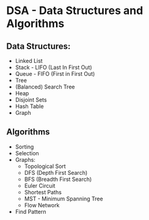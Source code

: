 # DSA - Data Structures and Algorithms

## Data Structures:
- Linked List
- Stack - LIFO (Last In First Out)
- Queue - FIFO (First in First Out)
- Tree
- (Balanced) Search Tree
- Heap
- Disjoint Sets
- Hash Table
- Graph

## Algorithms
 - Sorting
 - Selection
 - Graphs:
   - Topological Sort
   - DFS (Depth First Search)
   - BFS (Breadth First Search)
   - Euler Circuit
   - Shortest Paths
   - MST - Minimum Spanning Tree
   - Flow Network
- Find Pattern
